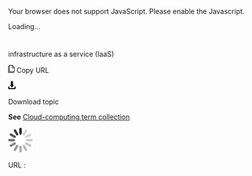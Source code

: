 Your browser does not support JavaScript. Please enable the Javascript.

Loading...

# 

infrastructure as a service (IaaS)

![Copy URL](infrastructure-as-a-service_files/Copy.png)
Copy URL

![Download](infrastructure-as-a-service_files/Download.png)

Download topic

**See** [Cloud-computing term collection](https://worldready.cloudapp.net/Styleguide/Read?id=2700&topicid=28841)

![In progress](infrastructure-as-a-service_files/activity-large.gif)

URL :
